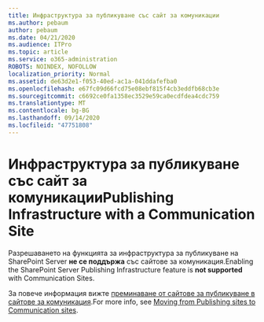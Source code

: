 ```yaml
---
title: Инфраструктура за публикуване със сайт за комуникации
ms.author: pebaum
author: pebaum
ms.date: 04/21/2020
ms.audience: ITPro
ms.topic: article
ms.service: o365-administration
ROBOTS: NOINDEX, NOFOLLOW
localization_priority: Normal
ms.assetid: de63d2e1-f053-40ed-ac1a-041ddafefba0
ms.openlocfilehash: e67fc09d66fcd75e08ebf815f4cb3eddfb68cb3e
ms.sourcegitcommit: c6692ce0fa1358ec3529e59ca0ecdfdea4cdc759
ms.translationtype: MT
ms.contentlocale: bg-BG
ms.lasthandoff: 09/14/2020
ms.locfileid: "47751808"
---
```

# <a name="publishing-infrastructure-with-a-communication-site"></a><span data-ttu-id="409ea-102">Инфраструктура за публикуване със сайт за комуникации</span><span class="sxs-lookup"><span data-stu-id="409ea-102">Publishing Infrastructure with a Communication Site</span></span>


<span data-ttu-id="409ea-103">Разрешаването на функцията за инфраструктура за публикуване на SharePoint Server **не се поддържа** със сайтове за комуникация.</span><span class="sxs-lookup"><span data-stu-id="409ea-103">Enabling the SharePoint Server Publishing Infrastructure feature is **not supported** with Communication Sites.</span></span> 
  
<span data-ttu-id="409ea-104">За повече информация вижте [преминаване от сайтове за публикуване в сайтове за комуникация](https://docs.microsoft.com/sharepoint/publishing-sites-classic-to-modern-experience).</span><span class="sxs-lookup"><span data-stu-id="409ea-104">For more info, see [Moving from Publishing sites to Communication sites](https://docs.microsoft.com/sharepoint/publishing-sites-classic-to-modern-experience).</span></span> 
  

